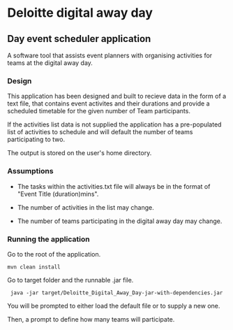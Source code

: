 # Deloitte digital away day
## Day event scheduler application 
A software tool that assists event planners with organising activities for teams at the digital away day.

### Design
This application has been designed and built to recieve data in the form of a text file, that contains event activites and their durations and provide a scheduled timetable for the given number of Team participants.

If the activities list data is not supplied the application has a pre-populated list of activities to schedule and will default the number of teams participating to two.

The output is stored on the user's home directory. 

### Assumptions

  - The tasks within the activities.txt file will always be in the format of "Event Title (duration)mins".

  - The number of activities in the list may change.

  - The number of teams participating in the digital away day may change.


### Running the application

  Go to the root of the application.
  
  ``` mvn clean install ```
  
  Go to target folder and the runnable .jar file.
  
  ``` java -jar target/Deloitte_Digital_Away_Day-jar-with-dependencies.jar```

  You will be prompted to either load the default file or to supply a new one.

  Then, a prompt to define how many teams will participate.




